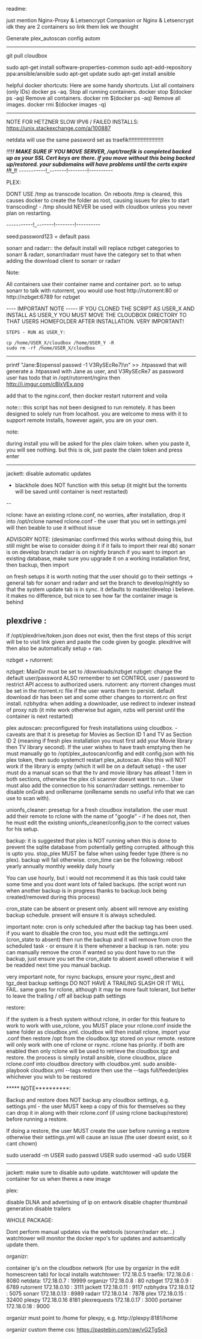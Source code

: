 
readme:

just mention
Nginx-Proxy & Letsencrypt Companion
or
Nginx & Letsencrypt
idk
they are 2 containers
so link them liek we thought





Generate plex_autoscan config autom

----------------

git pull cloudbox

sudo apt-get install software-properties-common
sudo apt-add-repository ppa:ansible/ansible
sudo apt-get update
sudo apt-get install ansible
	  
helpful docker shortcuts:
Here are some handy shortcuts.
List all containers (only IDs) docker ps -aq.
Stop all running containers. docker stop $(docker ps -aq)
Remove all containers. docker rm $(docker ps -aq)
Remove all images. docker rmi $(docker images -q)

------
NOTE FOR HETZNER SLOW IPV6 / FAILED INSTALLS:
https://unix.stackexchange.com/a/100887

netdata will use the same password set as traefik!!!!!!!!!!!!!!!!!!!!!!!

_!!_!__!_!
MAKE SURE IF YOU MOVE SERVER, /opt/traefik is completed backed up as your SSL Cert keys are there. if you move without this being backed up/restored. your subdomains will have problems until the certs expire
_!_!_!_!__!
-----------!_-------!--------!----------

PLEX:

DONT USE /tmp as transcode location. On reboots /tmp is cleared, this causes docker to create the folder as root, causing issues for plex to start transcoding! - /tmp should NEVER be used with cloudbox unless you never plan on restarting.

-----------!_-------!--------!----------


seed:password123 = default pass

sonarr and radarr::
the default install will replace nzbget categories to sonarr & radarr, sonarr/radarr must have the category set to that when adding the download client to sonarr or radarr

Note:

All containers use their container name and container port. so to setup sonarr to talk with rutorrent, you would use host http://rutorrent:80 or http://nzbget:6789 for nzbget

---- IMPORTANT NOTE -----
	IF YOU CLONED THE SCRIPT AS USER_X AND INSTALL AS USER_Y 
	YOU MUST MOVE THE CLOUDBOX DIRECTORY TO THAT USERS HOMEFOLDER AFTER INSTALLATION.
	VERY IMPORTANT!
	
	STEPS - RUN AS USER_Y: 
	
	cp /home/USER_X/cloudbox /home/USER_Y -R
	sudo rm -rf /home/USER_X/cloudbox
--------------------------

printf "Jane:$(openssl passwd -1 V3RySEcRe7)\n" >> .htpasswd
that will generate a .htpasswd
with Jane as user, and V3RySEcRe7 as password
user has todo that in /opt/rutorrent/nginx
then
http://i.imgur.com/cBlxVEx.png

add that to the nginx.conf, then docker restart rutorrent
and voila

note:::
this script has not been designed to run remotely. it has been designed to solely run from localhost. you are welcome to mess with it to support remote installs, however again, you are on your own.


note:

during install you will be asked for the plex claim token. when you paste it, you will see nothing. but this is ok, just paste the claim token and press enter


---

jackett: disable automatic updates
- blackhole does NOT function with this setup (it might but the torrents will be saved until container is next restarted)

-- 

rclone:
	have an existing rclone.conf, no worries, after installation, drop it into /opt/rclone named rclone.conf - the user that you set in settings.yml will then beable to use it without issue

	
ADVISORY NOTE: (desimaniac confirmed this works without doing this, but still might be wise to consider doing it if it fails to import their real db)
sonarr is on develop branch
radarr is on nightly branch
if you want to import an existing database, make sure you upgrade it on a working installation first, then backup, then import

on fresh setups it is worth noting that the user should go to their settings -> general tab for sonarr and radarr and set the branch to develop/nightly so that the system update tab is in sync. it defaults to master/develop i believe.
it makes no difference, but nice to see how far the container image is behind 

plexdrive :
-------

if /opt/plexdrive/token.json does not exist, then the first steps of this script will be to visit link given and paste the code given by google. plexdrive will then also be automatically setup + ran.


nzbget + rutorrent:

nzbget: MainDir must be set to /downloads/nzbget
nzbget: change the default user/password ALSO remember to set CONTROL user / password to restrict API access to authorized users.
rutorrent: any rtorrent changes must be set in the rtorrent.rc file if the user wants them to persist. default download dir has been set and some other changes to rtorrent.rc on first install.
nzbhydra: when adding a downloader, use redirect to indexer instead of proxy nzb (it mite work otherwise but again, nzbs will persist until the container is next restarted)

plex autoscan:
preconfigured for fresh installations using cloudbox. - caveats are that it is presetup for Movies as Section ID 1 and TV as Section ID 2 (meaning if fresh plex installation you must first add your Movie library then TV library second). 
If the user wishes to have trash emptying then he must manually go to /opt/plex_autoscan/config and edit config.json with his plex token, then sudo systemctl restart plex_autoscan.
Also this will NOT work if the library is empty (which it will be on a default setup) - the user must do a manual scan so that the tv and movie library has atleast 1 item in both sections, otherwise the plex cli scanner doesnt want to run...
User must also add the connection to his sonarr/radarr settings. remember to disable onGrab and onRename (onRename sends no useful info that we can use to scan with).

unionfs_cleaner:
presetup for a fresh cloudbox installation. the user must add their remote to rclone with the name of "google" - if he does not, then he must edit the existing unionfs_cleaner/config.json to the correct values for his setup.
 
 
backup:
it is suggested that plex is NOT running when this is done to prevent the sqlite database from potentially getting corrupted. although this is upto you. 
stop_plex MUST be false when using feeder type (there is no plex). backup will fail otherwise.
cron_time can be the following:
reboot
yearly
annually
monthly
weekly
daily
hourly

You can use hourly, but i would not recommend it as this task could take some time and you dont want lots of failed backups. (the script wont run when another backup is in progress thanks to backup.lock being created/removed during this process)

cron_state can be absent or present only. absent will remove any existing backup schedule. present will ensure it is always scheduled.

important note: cron is only scheduled after the backup tag has been used. if you want to disable the cron too, you must edit the settings.xml (cron_state to absent) then run the backup and it will remove from cron the scheduled task - or ensure it is there whenever a backup is ran.
note: you can manually remove the cron if wanted so you dont have to run the backup, just ensure you set the cron_state to absent aswell otherwise it will be readded next time you manual backup.

very important note, for rsync backups, ensure your rsync_dest and tgz_dest backup settings DO NOT HAVE A TRAILING SLASH OR IT WILL FAIL.
same goes for rclone, although it may be more fault tolerant, but better to leave the trailing / off all backup path settings


restore:

if the system is a fresh system without rclone, in order for this feature to work to work with use_rclone, you MUST place your rclone.conf inside the same folder as cloudbox.yml. cloudbox will then install rclone, import your .conf then restore /opt from the cloudbox.tgz stored on your remote.
restore will only work with one of rclone or rsync. rclone has priority. if both are enabled then only rclone will be used to retrieve the cloudbox.tgz and restore.
the process is simply install ansible, clone cloudbox, place rclone.conf into cloudbox directory with cloudbox.yml. sudo ansible-playbook cloudbox.yml --tags restore then use the --tags full/feeder/plex whichever you wish to be restored

***** NOTE**********:

Backup and restore does NOT backup any cloudbox settings, e.g. settings.yml - the user MUST keep a copy of this for themselves so they can drop it in along with their rclone.conf (if using rclone backup/restore) before running a restore.

If doing a restore, the user MUST create the user before running a restore otherwise their settings.yml will cause an issue (the user doesnt exist, so it cant chown)

sudo useradd -m USER
sudo passwd USER
sudo usermod -aG sudo USER


*********************

jackett:
make sure to disable auto update. watchtower will update the container for us when theres a new image

plex:

disable DLNA and advertising of ip on entwork
disable chapter thumbnail generation
disable trailers


WHOLE PACKAGE:

Dont perform manual updates via the webtools (sonarr/radarr etc...) watchtower will monitor the docker repo's for updates and autoamtically update them.

organizr:

container ip's on the cloudbox network (for use by organizr in the edit homescreen tab) for local installs
watchtower: 172.18.0.5
traefik: 172.18.0.6 : 8080
netdata: 172.18.0.7 : 19999
organizr 172.18.0.8 : 80
nzbget 172.18.0.9 : 6789
rutorrent 172.18.0.10 : 3111
jackett 172.18.0.11 : 9117
nzbhydra 172.18.0.12 : 5075
sonarr 172.18.0.13 : 8989
radarr 172.18.0.14 : 7878
plex 172.18.0.15 : 32400
plexpy 172.18.0.16 8181
plexrequests 172.18.0.17 : 3000
portainer 172.18.0.18 : 9000

organizr must point to /home for plexpy, e.g. http://plexpy:8181/home

organizr custom theme css:
https://pastebin.com/raw/vG2TgSe3